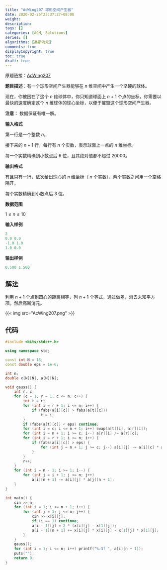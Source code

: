 ```yaml
---
title: "AcWing207 球形空间产生器"
date: 2020-02-25T23:37:27+08:00
weight: 
description:
tags: []
categories: [ACM, Solutions]
series: []
algorithms: [高斯消元]
comments: true
displayCopyright: true
toc: true
draft: true
---
```


原题链接：[AcWing207](https://www.acwing.com/problem/content/209/)

<!--more-->

**题目描述**：有一个球形空间产生器能够在 $n$ 维空间中产生一个坚硬的球体。

现在，你被困在了这个 $n$ 维球体中，你只知道球面上 $n+1$ 个点的坐标，你需要以最快的速度确定这个 $n$ 维球体的球心坐标，以便于摧毁这个球形空间产生器。

**注意：** 数据保证有唯一解。

**输入格式**

第一行是一个整数 $n$。

接下来的 $n+1$ 行，每行有 $n$ 个实数，表示球面上一点的 $n$ 维坐标。

每一个实数精确到小数点后 $6$ 位，且其绝对值都不超过 $20000$。

**输出格式**

有且只有一行，依次给出球心的 $n$ 维坐标（ $n$ 个实数），两个实数之间用一个空格隔开。

每个实数精确到小数点后 $3$ 位。

**数据范围**

$1≤n≤10$

**输入样例**

```c
2
0.0 0.0
-1.0 1.0
1.0 0.0
```

**输出样例**

```c
0.500 1.500
```

## 解法

利用 $n+1$ 个点到圆心的距离相等，列 $n+1$ 个等式，通过做差，消去未知平方项。然后高斯消元。

{{< img src="AcWing207.png" >}}

## 代码

```cpp
#include <bits/stdc++.h>

using namespace std;

const int N = 15;
const double eps = 1e-6;

int n;
double x[N][N], a[N][N];

void gauss() {
    int r, c;
    for (c = 1, r = 1; c <= n; c++) {
        int t = r;
        for (int i = r + 1; i <= n; i++) {
            if (fabs(a[i][c]) > fabs(a[t][c]))
                t = i;
        }
        if (fabs(a[t][c]) < eps) continue;
        for (int i = c; i <= n + 1; i++) swap(a[t][i], a[r][i]);
        for (int i = n + 1; i >= c; i--) a[r][i] /= a[r][c];
        for (int i = r + 1; i <= n; i++) {
            if (fabs(a[i][c]) > eps) {
                for (int j = n + 1; j >= c; j--) a[i][j] -= a[i][c] * a[r][j];
            }
        }
        r++;
    }
    for (int i = n - 1; i >= 1; i--) {
        for (int j = i + 1; j <= n; j++)
            a[i][n + 1] -= a[i][j] * a[j][n + 1];
    }
}

int main() {
    cin >> n;
    for (int i = 1; i <= n + 1; i++) {
        for (int j = 1; j <= n; j++) {
            cin >> x[i][j];
            if (i == 1) continue;
            a[i - 1][j] = 2 * (x[i][j] - x[1][j]);
            a[i - 1][n + 1] += x[i][j] * x[i][j] - x[1][j] * x[1][j];
        }
    }
    gauss();
    for (int i = 1; i <= n; i++) printf("%.3f ", a[i][n + 1]);
    puts("");
    return 0;
}
```

